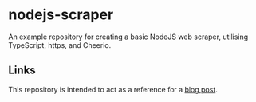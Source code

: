 # nodejs-scraper

An example repository for creating a basic NodeJS web scraper, utilising TypeScript, https, and Cheerio.

## Links

This repository is intended to act as a reference for a [blog post](https://blog.callumsteele.com/scraping-web-page-with-nodejs-and-cheerio/).
